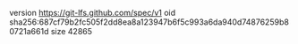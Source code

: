 version https://git-lfs.github.com/spec/v1
oid sha256:687cf79b2fc505f2dd8ea8a123947b6f5c993a6da940d74876259b80721a661d
size 42865
